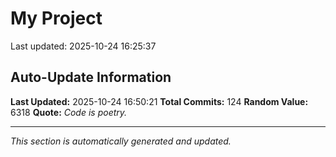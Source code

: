 # My Project


Last updated: 2025-10-24 16:25:37



































































































































































































































































































































































































































































































































## Auto-Update Information

**Last Updated:** 2025-10-24 16:50:21
**Total Commits:** 124
**Random Value:** 6318
**Quote:** _Code is poetry._

---
_This section is automatically generated and updated._